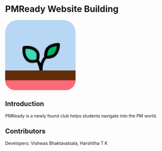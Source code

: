 # PMReady Website Building 

![pmready-logo](./pmready-logo.png)

## Introduction 
PMReady is a newly found club helps students navigate into the PM world.

## Contributors
Developers:	Vishwas Bhaktavatsala, Harshitha T K

